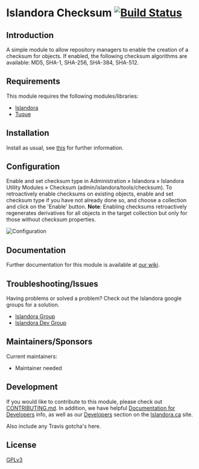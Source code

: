 # Islandora Checksum [![Build Status](https://travis-ci.org/Islandora/islandora_checksum.png?branch=7.x)](https://travis-ci.org/Islandora/islandora_checksum)

## Introduction

A simple module to allow repository managers to enable the creation of a checksum for objects. If enabled, the following checksum algorithms are available: MD5, SHA-1, SHA-256, SHA-384, SHA-512. 

## Requirements

This module requires the following modules/libraries:

* [Islandora](https://github.com/islandora/islandora)
* [Tuque](https://github.com/islandora/tuque)

## Installation

Install as usual, see [this](https://drupal.org/documentation/install/modules-themes/modules-7) for further information.

## Configuration

Enable and set checksum type in Administration » Islandora » Islandora Utility Modules » Checksum (admin/islandora/tools/checksum). To retroactively enable checksums on existing objects, enable and set checksum type if you have not already done so, and choose a collection and click on the 'Enable' button. **Note**: Enabling checksums retroactively regenerates derivatives for all objects in the target collection but only for those without checksum properties.

![Configuration](https://cloud.githubusercontent.com/assets/2738244/14559757/1b8e574a-02d9-11e6-9dbe-ba6e03c7a50c.png)

## Documentation

Further documentation for this module is available at [our wiki](https://wiki.duraspace.org/display/ISLANDORA/Islandora+Checksum).

## Troubleshooting/Issues

Having problems or solved a problem? Check out the Islandora google groups for a solution.

* [Islandora Group](https://groups.google.com/forum/?hl=en&fromgroups#!forum/islandora)
* [Islandora Dev Group](https://groups.google.com/forum/?hl=en&fromgroups#!forum/islandora-dev)

## Maintainers/Sponsors

Current maintainers:

* Maintainer needed

## Development

If you would like to contribute to this module, please check out [CONTRIBUTING.md](CONTRIBUTING.md). In addition, we have helpful [Documentation for Developers](https://github.com/Islandora/islandora/wiki#wiki-documentation-for-developers) info, as well as our [Developers](http://islandora.ca/developers) section on the [Islandora.ca](http://islandora.ca) site.

Also include any Travis gotcha's here. 

## License

[GPLv3](http://www.gnu.org/licenses/gpl-3.0.txt)
